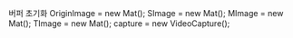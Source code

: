 버퍼 초기화
	OriginImage = new Mat();
	SImage      = new Mat();
	MImage      = new Mat();
	TImage      = new Mat();
	capture     = new VideoCapture();

